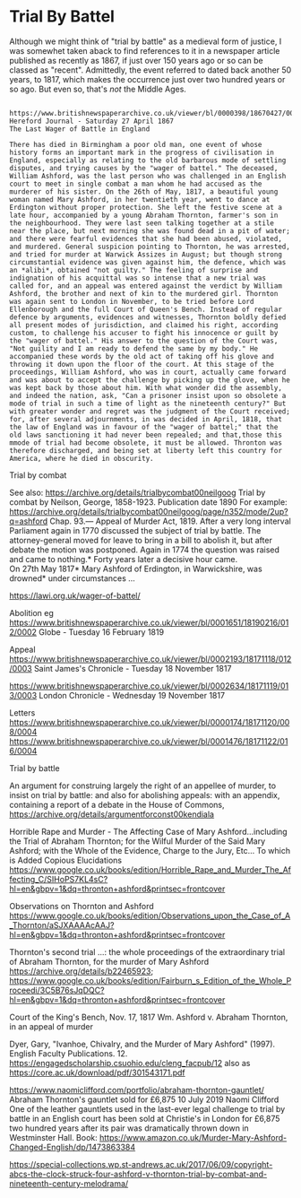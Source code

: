 # Trial By Battel

Although we might think of "trial by battle" as a medieval form of justice, I was somewhet taken aback to find references to it in a newspaper article published as recently as 1867, if just over 150 years ago or so can be classed as "recent". Admittedly, the event referred to dated back another 50 years, to 1817, which makes the occurrence just over two hundred years or so ago. But even so, that's *not* the Middle Ages.

```{admonition} The Last Wager of Battle in England

https://www.britishnewspaperarchive.co.uk/viewer/bl/0000398/18670427/003/0002
Hereford Journal - Saturday 27 April 1867
The Last Wager of Battle in England

There has died in Birmingham a poor old man, one event of whose history forms an important mark in the progress of civilisation in England, especially as relating to the old barbarous mode of settling disputes, and trying causes by the "wager of battel." The deceased, William Ashford, was the last person who was challenged in an English court to meet in single combat a man whom he had accused as the murderer of his sister. On the 26th of May, 1817, a beautiful young woman named Mary Ashford, in her twentieth year, went to dance at Erdington without proper protection. She left the festive scene at a late hour, accompanied by a young Abraham Thornton, farmer's son in the neighbourhood. They were last seen talking together at a stile near the place, but next morning she was found dead in a pit of water; and there were fearful evidences that she had been abused, violated, and murdered. General suspicion pointing to Thornton, he was arrested, and tried for murder at Warwick Assizes in August; but though strong circumstantial evidence was given against him, the defence, which was an *alibi*, obtained "not guilty." The feeling of surprise and indignation of his acquittal was so intense that a new trial was called for, and an appeal was entered against the verdict by William Ashford, the brother and next of kin to the murdered girl. Thornton was again sent to London in November, to be tried before Lord Ellenborough and the full Court of Queen's Bench. Instead of regular defence by arguments, evidences and witnesses, Thornton boldly defied all present modes of jurisdiction, and claimed his right, according custom, to challenge his accuser to fight his innocence or guilt by the "wager of battel." His answer to the question of the Court was, "Not guility and I am ready to defend the same by my body." He accompanied these words by the old act of taking off his glove and throwing it down upon the floor of the court. At this stage of the proceedings, William Ashford, who was in court, actually came forward and was about to accept the challenge by picking up the glove, when he was kept back by those about him. With what wonder did the assembly, and indeed the nation, ask, "Can a prisoner insist upon so obsolete a mode of trial in such a time of light as the nineteenth century?" But with greater wonder and regret was the judgment of the Court received; for, after several adjournments, in was decided in April, 1818, that the law of England was in favour of the "wager of battel;" that the old laws sanctioning it had never been repealed; and that,those this mmode of trial had become obsolete, it must be allowed. Thronton was therefore discharged, and being set at liberty left this country for America, where he died in obscurity.

```


Trial by combat

See also: https://archive.org/details/trialbycombat00neilgoog Trial by combat by Neilson, George, 1858-1923. Publication date 1890 For example: https://archive.org/details/trialbycombat00neilgoog/page/n352/mode/2up?q=ashford
Chap. 93.— Appeal of Murder Act, 1819. After a very long interval Parliament again in 1770 discussed the subject of trial by battle. The attorney-general moved for leave to bring in a bill to abolish it, but after debate the motion was postponed. Again in 1774 the question was raised and came to nothing.* Forty years later a decisive hour came.  
On 27th May 1817* Mary Ashford of Erdington, in Warwickshire, was drowned* under circumstances ...

https://lawi.org.uk/wager-of-battel/

Abolition eg https://www.britishnewspaperarchive.co.uk/viewer/bl/0001651/18190216/012/0002 Globe - Tuesday 16 February 1819


Appeal
https://www.britishnewspaperarchive.co.uk/viewer/bl/0002193/18171118/012/0003
Saint James's Chronicle - Tuesday 18 November 1817

https://www.britishnewspaperarchive.co.uk/viewer/bl/0002634/18171119/013/0003 London Chronicle - Wednesday 19 November 1817

Letters
https://www.britishnewspaperarchive.co.uk/viewer/bl/0000174/18171120/008/0004
https://www.britishnewspaperarchive.co.uk/viewer/bl/0001476/18171122/016/0004

Trial by battle

An argument for construing largely the right of an appellee of murder, to insist on trial by battle: and also for abolishing appeals: with an appendix, containing a report of a debate in the House of Commons, https://archive.org/details/argumentforconst00kendiala

Horrible Rape and Murder - The Affecting Case of Mary Ashford...including the Trial of Abraham Thornton; for the Wilful Murder of the Said Mary Ashford; with the Whole of the Evidence, Charge to the Jury, Etc... To which is Added Copious Elucidations
https://www.google.co.uk/books/edition/Horrible_Rape_and_Murder_The_Affecting_C/SIHoPS7KL4sC?hl=en&gbpv=1&dq=thronton+ashford&printsec=frontcover

Observations on Thornton and Ashford https://www.google.co.uk/books/edition/Observations_upon_the_Case_of_A_Thornton/aSJXAAAAcAAJ?hl=en&gbpv=1&dq=thronton+ashford&printsec=frontcover


Thornton's second trial ...: the whole proceedings of the extraordinary trial of Abraham Thornton, for the murder of Mary Ashford https://archive.org/details/b22465923; https://www.google.co.uk/books/edition/Fairburn_s_Edition_of_the_Whole_Proceedi/3C5B76sJqDQC?hl=en&gbpv=1&dq=thronton+ashford&printsec=frontcover 

Court of the King's Bench, Nov. 17, 1817
Wm. Ashford v. Abraham Thornton, in an appeal of murder

Dyer, Gary, "Ivanhoe, Chivalry, and the Murder of Mary Ashford" (1997). English Faculty Publications. 12.
https://engagedscholarship.csuohio.edu/cleng_facpub/12 also as https://core.ac.uk/download/pdf/301543171.pdf

https://www.naomiclifford.com/portfolio/abraham-thornton-gauntlet/ Abraham Thornton's gauntlet sold for £6,875
10 July 2019 Naomi Clifford
One of the leather gauntlets used in the last-ever legal challenge to trial by battle in an English court has been sold at Christie's in London for £6,875 two hundred years after its pair was dramatically thrown down in Westminster Hall.
Book: https://www.amazon.co.uk/Murder-Mary-Ashford-Changed-English/dp/1473863384

https://special-collections.wp.st-andrews.ac.uk/2017/06/09/copyright-abcs-the-clock-struck-four-ashford-v-thornton-trial-by-combat-and-nineteenth-century-melodrama/
